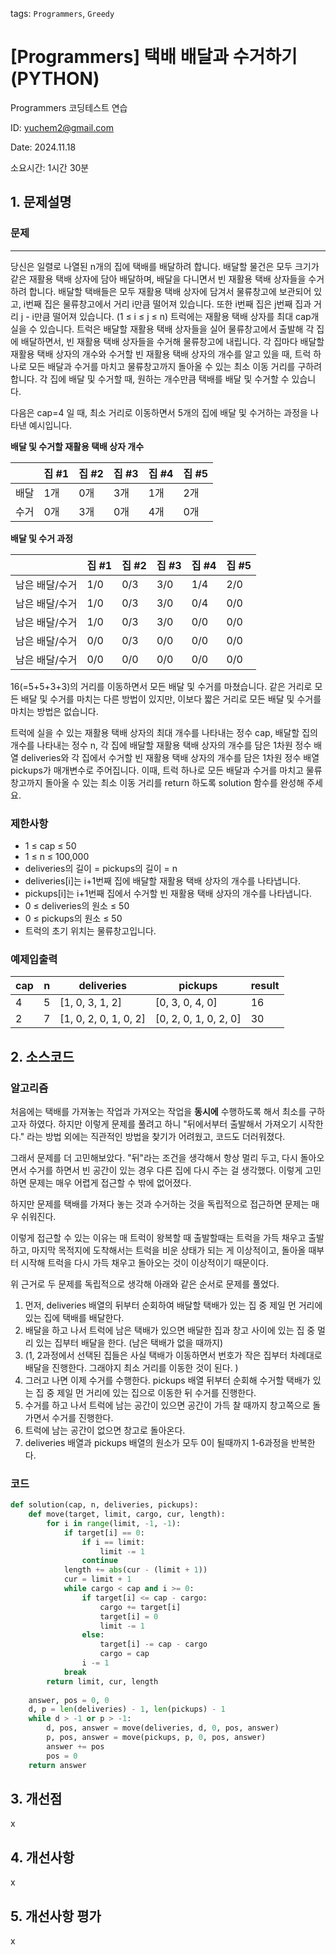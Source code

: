 tags: `Programmers`, `Greedy`
# [Programmers] 택배 배달과 수거하기 (PYTHON)
Programmers 코딩테스트 연습

ID: yuchem2@gmail.com

Date: 2024.11.18

소요시간: 1시간 30분

## 1. 문제설명

### 문제
---
당신은 일렬로 나열된 n개의 집에 택배를 배달하려 합니다. 배달할 물건은 모두 크기가 같은 재활용 택배 상자에 담아 배달하며, 배달을 다니면서 빈 재활용 택배 상자들을 수거하려 합니다.
배달할 택배들은 모두 재활용 택배 상자에 담겨서 물류창고에 보관되어 있고, i번째 집은 물류창고에서 거리 i만큼 떨어져 있습니다. 또한 i번째 집은 j번째 집과 거리 j - i만큼 떨어져 있습니다. (1 ≤ i ≤ j ≤ n)
트럭에는 재활용 택배 상자를 최대 cap개 실을 수 있습니다. 트럭은 배달할 재활용 택배 상자들을 실어 물류창고에서 출발해 각 집에 배달하면서, 빈 재활용 택배 상자들을 수거해 물류창고에 내립니다. 각 집마다 배달할 재활용 택배 상자의 개수와 수거할 빈 재활용 택배 상자의 개수를 알고 있을 때, 트럭 하나로 모든 배달과 수거를 마치고 물류창고까지 돌아올 수 있는 최소 이동 거리를 구하려 합니다. 각 집에 배달 및 수거할 때, 원하는 개수만큼 택배를 배달 및 수거할 수 있습니다.

다음은 cap=4 일 때, 최소 거리로 이동하면서 5개의 집에 배달 및 수거하는 과정을 나타낸 예시입니다.

**배달 및 수거할 재활용 택배 상자 개수**

|     | 집 #1 | 집 #2 | 집 #3 | 집 #4 | 집 #5 |
| --- | ---- | ---- | ---- | ---- | ---- |
| 배달  | 1개   | 0개   | 3개   | 1개   | 2개   |
| 수거  | 0개   | 3개   | 0개   | 4개   | 0개   |

**배달 및 수거 과정**

|          | 집 #1 | 집 #2 | 집 #3 | 집 #4 | 집 #5 |
|----------|------|------|------|------|------|
| 남은 배달/수거 | 1/0  | 0/3  | 3/0  | 1/4  | 2/0  |
| 남은 배달/수거 | 1/0  | 0/3  | 3/0  | 0/4  | 0/0  |
| 남은 배달/수거 | 1/0  | 0/3  | 3/0  | 0/0  | 0/0  |
| 남은 배달/수거 | 0/0  | 0/3  | 0/0  | 0/0  | 0/0  |
| 남은 배달/수거 | 0/0  | 0/0  | 0/0  | 0/0  | 0/0  |

16(=5+5+3+3)의 거리를 이동하면서 모든 배달 및 수거를 마쳤습니다. 같은 거리로 모든 배달 및 수거를 마치는 다른 방법이 있지만, 이보다 짧은 거리로 모든 배달 및 수거를 마치는 방법은 없습니다.

트럭에 실을 수 있는 재활용 택배 상자의 최대 개수를 나타내는 정수 cap, 배달할 집의 개수를 나타내는 정수 n, 각 집에 배달할 재활용 택배 상자의 개수를 담은 1차원 정수 배열 deliveries와 각 집에서 수거할 빈 재활용 택배 상자의 개수를 담은 1차원 정수 배열 pickups가 매개변수로 주어집니다. 이때, 트럭 하나로 모든 배달과 수거를 마치고 물류창고까지 돌아올 수 있는 최소 이동 거리를 return 하도록 solution 함수를 완성해 주세요.

### 제한사항
+ 1 ≤ cap ≤ 50
+ 1 ≤ n ≤ 100,000
+ deliveries의 길이 = pickups의 길이 = n
 + deliveries[i]는 i+1번째 집에 배달할 재활용 택배 상자의 개수를 나타냅니다.
 + pickups[i]는 i+1번째 집에서 수거할 빈 재활용 택배 상자의 개수를 나타냅니다.
 + 0 ≤ deliveries의 원소 ≤ 50
 + 0 ≤ pickups의 원소 ≤ 50
+ 트럭의 초기 위치는 물류창고입니다.

### 예제입출력

| cap      | n   | deliveries            | pickups               | result  |
|----------|-----|-----------------------|-----------------------|---------|
| 4        | 5   | [1, 0, 3, 1, 2]       | [0, 3, 0, 4, 0]       | 16      |
| 2        | 7   | [1, 0, 2, 0, 1, 0, 2] | [0, 2, 0, 1, 0, 2, 0] | 30      |

## 2. 소스코드

### 알고리즘
처음에는 택배를 가져놓는 작업과 가져오는 작업을 **동시에** 수행하도록 해서 최소를 구하고자 하였다.
하지만 이렇게 문제를 풀려고 하니 "뒤에서부터 출발해서 가져오기 시작한다." 라는 방법 외에는 직관적인 방법을 찾기가 어려웠고, 코드도 더러워졌다.

그래서 문제를 더 고민해보았다. "뒤"라는 조건을 생각해서 항상 멀리 두고, 다시 돌아오면서 수거를 하면서 빈 공간이 있는 경우 다른 집에 다시 주는 걸 생각했다. 이렇게 고민하면 문제는 매우 어렵게 접근할 수 밖에 없어졌다.

하지만 문제를 택배를 가져다 놓는 것과 수거하는 것을 독립적으로 접근하면 문제는 매우 쉬워진다. 

이렇게 접근할 수 있는 이유는 매 트럭이 왕복할 때 출발할때는 트럭을 가득 채우고 출발하고, 마지막 목적지에 도착해서는 트럭을 비운 상태가 되는 게 이상적이고, 돌아올 때부터 시작해 트럭을 다시 가득 채우고 돌아오는 것이 이상적이기 때문이다. 

위 근거로 두 문제를 독립적으로 생각해 아래와 같은 순서로 문제를 풀었다.

1. 먼저, deliveries 배열의 뒤부터 순회하여 배달할 택배가 있는 집 중 제일 먼 거리에 있는 집에 택배를 배달한다.
2. 배달을 하고 나서 트럭에 남은 택배가 있으면 배달한 집과 창고 사이에 있는 집 중 멀리 있는 집부터 배달을 한다. (남은 택배가 없을 때까지)
3. (1, 2과정에서 선택된 집들은 사실 택배가 이동하면서 번호가 작은 집부터 차례대로 배달을 진행한다. 그래야지 최소 거리를 이동한 것이 된다. )
4. 그러고 나면 이제 수거를 수행한다. pickups 배열 뒤부터 순회해 수거할 택배가 있는 집 중 제일 먼 거리에 있는 집으로 이동한 뒤 수거를 진행한다.
5. 수거를 하고 나서 트럭에 남는 공간이 있으면 공간이 가득 찰 때까지 창고쪽으로 돌가면서 수거를 진행한다.
6. 트럭에 남는 공간이 없으면 창고로 돌아온다.
7. deliveries 배열과 pickups 배열의 원소가 모두 0이 될때까지 1-6과정을 반복한다.

### 코드
```python
def solution(cap, n, deliveries, pickups):
    def move(target, limit, cargo, cur, length):
        for i in range(limit, -1, -1):
            if target[i] == 0:
                if i == limit:
                    limit -= 1
                continue
            length += abs(cur - (limit + 1))
            cur = limit + 1
            while cargo < cap and i >= 0:
                if target[i] <= cap - cargo:
                    cargo += target[i]
                    target[i] = 0
                    limit -= 1
                else:
                    target[i] -= cap - cargo
                    cargo = cap
                i -= 1
            break
        return limit, cur, length
    
    answer, pos = 0, 0
    d, p = len(deliveries) - 1, len(pickups) - 1
    while d > -1 or p > -1:
        d, pos, answer = move(deliveries, d, 0, pos, answer)
        p, pos, answer = move(pickups, p, 0, pos, answer)
        answer += pos
        pos = 0
    return answer
```
## 3. 개선점
x
## 4. 개선사항
x
## 5. 개선사항 평가
x
